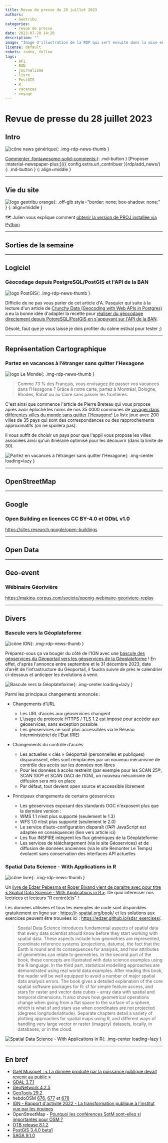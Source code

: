 ```yaml
---
title: Revue de presse du 28 juillet 2023
authors:
    - Geotribu
categories:
    - revue de presse
date: 2023-07-28 14:20
description: ""
image: "Image d'illustration de la RDP qui sert ensuite dans la mise en avant : réseaux sociaux, flux RSS... 400x800 en PNG"
license: default
robots: index, follow
tags:
    - API
    - BAN
    - journalisme
    - livre
    - PostGIS
    - R
    - vacances
    - voyage
---
```


# Revue de presse du 28 juillet 2023

## Intro

![icône news générique](https://cdn.geotribu.fr/img/internal/icons-rdp-news/news.png "icône news générique"){: .img-rdp-news-thumb }

[Commenter :fontawesome-solid-comments:](#__comments){: .md-button }
[Proposer :material-newspaper-plus:]({{ config.extra.url_contribuer }}rdp/add_news/){: .md-button }
{: align=middle }

----

## Vie du site

![logo geotribu orange](https://cdn.geotribu.fr/img/internal/charte/geotribu_logo_rectangle_384x80.png "logo geotribu orange"){: .off-glb style="border: none; box-shadow: none;" }
{: align=middle }

:world_map: Julien vous explique comment [obtenir la version de PROJ installée via Python](articles/2023/2023-07-25_python-obtenir-la-version-de-proj-avec-gdal-pyproj-binaire/)

----

## Sorties de la semaine

----

## Logiciel

### Géocodage depuis PostgreSQL/PostGIS et l'API de la BAN

![logo PostGIS](https://cdn.geotribu.fr/img/logos-icones/logiciels_librairies/postgis.jpg "logo PostGIS"){: .img-rdp-news-thumb }

Difficile de ne pas vous parler de cet article d'A. Pasquier qui suite à la lecture d'un article de [Crunchy Data (Geocoding with Web APIs in Postgres)](https://www.crunchydata.com/blog/geocoding-with-web-apis-in-postgres) a eu la bonne idée d'adapter la recette pour [réaliser du géocodage directement depuis PotgreSQL/PostGIS en s'appuyant sur l'API de la BAN](https://pasq.fr/geocodage-directement-dans-postgis).

Désolé, faut que je vous laisse je dois profiter du calme estival pour tester ;)

----

## Représentation Cartographique

### Partez en vacances à l’étranger sans quitter l’Hexagone

![logo Le Monde](https://cdn.geotribu.fr/img/logos-icones/divers/lemonde.jpg "logo Le Monde"){: .img-rdp-news-thumb }

> Comme 73 % des Français, vous envisagez de passer vos vacances dans l’Hexagone ? Grâce à notre carte, partez à Montréal, Bologne, Rhodes, Rabat ou au Caire sans passer les frontières.

C'est ainsi que commence l'article de Pierre Breteau qui vous propose après avoir épluché les noms de nos 35 0000 communes
de [voyager dans différentes villes du monde sans quitter l'Hexagone](https://www.lemonde.fr/les-decodeurs/article/2023/07/10/partez-en-vacances-a-l-etranger-sans-quitter-l-hexagone-avec-notre-carte-des-villes-homonymes_6181306_4355770.html)! La liste joue avec 200 villes de 35 pays qui sont des correspondances ou des rapprochements approximatifs (on ne spoilera pas).

Il vous suffit de choisir un pays pour que l'appli vous propose les villes associées ainsi qu'un itinéraire optimisé pour les découvrir (dans la limite de 30).

![Partez en vacances à l’étranger sans quitter l’Hexagone](https://cdn.geotribu.fr/img/articles-blog-rdp/capture-ecran/le_monde_vacances_etranger.png){: .img-center loading=lazy }

----

## OpenStreetMap

----

## Google

### Open Building en licences CC BY-4.0 et ODbL v1.0

<https://sites.research.google/open-buildings>

----

## Open Data

----

## Geo-event

### Wébinaire Géorivière

<https://makina-corpus.com/societe/openig-webinaire-georiviere-replay>

----

## Divers

### Bascule vers la Géoplateforme

![icône IGN](https://cdn.geotribu.fr/img/logos-icones/entreprises_association/ign.png "IGN"){: .img-rdp-news-thumb }

Préparez-vous ça va bouger du côté de l'IGN avec une [bascule des géoservices du Géoportail vers les géoservices de la Géoplateforme](https://geoservices.ign.fr/bascule-vers-la-geoplateforme) ! En effet, d'après l'annonce entre septembre et le 31 décembre 2023, date d’arrêt de l’infrastructure du Géoportail, il faudra suivre de près le calendrier ci-dessous et anticiper les évolutions à venir.

![Bascule vers la Géoplateforme](https://cdn.geotribu.fr/img/articles-blog-rdp/capture-ecran/ign_planningbascule_v16_0.png){: .img-center loading=lazy }

Parmi les principaux changements annoncés :

- Changements d’URL
    - Les URL d’accès aux géoservices changent
    - L’usage du protocole HTTPS / TLS 1.2 est imposé pour accéder aux géoservices, sans exception possible
    - Les géoservices ne sont plus accessibles via le Réseau Interministériel de l’État (RIE)

- Changements du contrôle d’accès
    - Les actuelles « clés » Géoportail (personnelles et publiques) disparaissent, elles sont remplacées par un nouveau mécanisme de contrôle des accès sur les données non libres
    - Pour les données à accès restreint (par exemple pour les SCAN 25®, SCAN 100® et SCAN OACI de l’IGN), un nouveau mécanisme de diffusion sera mis en place
    - Par défaut, tout devient open source et accessible librement

- Principaux changements de certains géoservices
    - Les géoservices exposant des standards OGC n'exposent plus que la dernière version :
    - WMS 1.1 n’est plus supporté (seulement le 1.3)
    - WFS 1.0 n’est plus supporté (seulement le 2.0)
    - Le service d’auto-configuration disparaît (l’API JavaScript est adaptée en conséquence) (lien vers article ici)
    - Les flux INSPIRE intègrent les flux génériques de la Géoplateforme
    - Les services de téléchargement (via le site Géoservices) et de diffusion de données anciennes (via le site Remonter Le Temps) évoluent sans conservation des interfaces API actuelles

### Spatial Data Science - With Applications in R

![icône livre](https://cdn.geotribu.fr/img/logos-icones/divers/livre.png "Logo livre"){: .img-rdp-news-thumb }

Un [livre de Edzer Pebesma et Roger Bivand vient de paraitre avec pour titre « Spatial Data Science - With Applications in R »](https://r-spatial.org/book/). De quoi intéresser nos lectrices et lecteurs "R centré(e)s" !

Les données utilisées et tous les exemples de code sont disponibles gratuitement en ligne sur : <https://r-spatial.org/book/> et les solutions aux exercices peuvent être trouvées ici : <https://edzer.github.io/sdsr_exercises/>.

> Spatial Data Science introduces fundamental aspects of spatial data that every data scientist should know before they start working with spatial data. These aspects include how geometries are represented, coordinate reference systems (projections, datums), the fact that the Earth is round and its consequences for analysis, and how attributes of geometries can relate to geometries. In the second part of the book, these concepts are illustrated with data science examples using the R language. In the third part, statistical modelling approaches are demonstrated using real world data examples. After reading this book, the reader will be well equipped to avoid a number of major spatial data analysis errors.
The book gives a detailed explanation of the core spatial software packages for R: sf for simple feature access, and stars for raster and vector data cubes – array data with spatial and temporal dimensions. It also shows how geometrical operations change when going from a flat space to the surface of a sphere, which is what sf and stars use when coordinates are not projected (degrees longitude/latitude). Separate chapters detail a variety of plotting approaches for spatial maps using R, and different ways of handling very large vector or raster (imagery) datasets, locally, in databases, or in the cloud.

![Spatial Data Science - With Applications in R](https://cdn.geotribu.fr/img/articles-blog-rdp/livres/spatial_data_science.jpg){: .img-center loading=lazy }

----

## En bref

- [Gaël Musquet : « La donnée produite par la puissance publique devait revenir au public »](https://www.urbanisme.fr/invite/gael-musquet-la-donnee-produite-par-la-puissance-publique-devait-revenir-au-public/)
- [GDAL 3.7.1](https://lists.osgeo.org/pipermail/gdal-dev/2023-July/057455.html)
- [GeoNetwork 4.2.5](https://geonetwork-opensource.org/news.html#geonetwork-opensource-v4-2-5-released)
- [GeoTools 29.2](http://geotoolsnews.blogspot.com/2023/07/geotools-292-released.html)
- hebdoOSM [676](https://weeklyosm.eu/fr/archives/16583), [677](https://weeklyosm.eu/fr/archives/16591) et [678](https://weeklyosm.eu/fr/archives/16605)
- [IGN - Rapport d'activité 2022 - La transformation publique à l'institut vue par les équipes](https://www.ign.fr/sites/default/files/2023-07/AC230034-RA-2022-BD-WEB-Planche.pdf)
- OpenStreetMap - [Pourquoi les conférences SotM sont-elles si importantes pour OSM ?](https://blog.openstreetmap.org/2023/07/07/why-state-of-the-map-conferences-are-so-important-to-osm/)
- [OTB release 8.1.2](https://www.orfeo-toolbox.org/otb-release-8-1-2/)
- [PostGIS 3.4.0 beta1](https://postgis.net/2023/07/PostGIS-3.4.0beta1/)
- [SAGA 9.1.0](https://sourceforge.net/p/saga-gis/news/2023/07/saga-910-released/)
